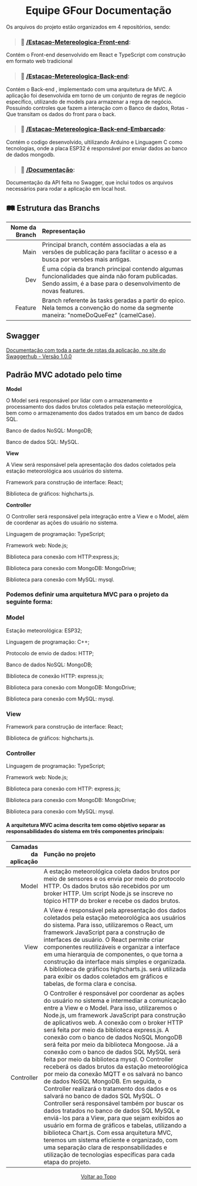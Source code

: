 <br id="topo">
<h1 align = "center"> Equipe GFour Documentação</h1>
<p align = "center">

Os arquivos do projeto estão organizados em 4 repositórios, sendo: 
 

> ### 📁 <a href="https://github.com/EquipeGfour/Estacao-Metereologica-Front-end">/Estacao-Metereologica-Front-end</a>:
Contém o Front-end desenvolvido em React e TypeScript com construção em formato web tradicional

> ### 📁 <a href="https://github.com/EquipeGfour/Estacao-Metereologica-Back-end">/Estacao-Metereologica-Back-end</a>:
Contém o Back-end , implementado com uma arquitetura de MVC. 
A aplicação foi desenvolvida em torno de um conjunto de regras de negócio específico, utilizando de models para armazenar a regra de negócio. Possuindo controles que fazem a interação com o Banco de dados, Rotas - Que transitam os dados do front para o back.

> ### 📁 <a href="https://github.com/EquipeGfour/Estacao-Metereologica-Back-end-Embarcado">/Estacao-Metereologica-Back-end-Embarcado</a>:
Contém o codigo desenvolvido, ultilizando Arduino e Linguagem C como tecnologias, onde a placa ESP32 é responsável por enviar dados ao banco de dados mongodb.
 
> ### 📁 <a href="https://github.com/EquipeGfour/API-4SemestreDSM-EstacaoMeteorologica">/Documentação</a>:
Documentação da API feita no Swagger, que inclui todos os arquivos necessários para rodar a aplicação em local host.


## :railway_track: Estrutura das Branchs

<div>
  
| Nome da Branch | Representação
| ---------------------: | :--------------------- | 
| Main | Principal branch, contém associadas a ela as versões de publicação para facilitar o acesso e a busca por versões mais antigas. |
| Dev | É uma cópia da branch principal contendo algumas funcionalidades que ainda não foram publicadas. Sendo assim, é a base para o desenvolvimento de novas features. |
| Feature | Branch referente às tasks geradas a partir do epico. Nela temos a convenção do nome da segmente maneira: "nomeDoQueFez" (camelCase). |

 
 ## Swagger
   
 [Documentação com toda a parte de rotas da aplicação, no site do Swaggerhub - Versão 1.0.0](https://app.swaggerhub.com/apis-docs/VINIZEUS2002/api-tec_sus/1.0.0)

 ## Padrão MVC adotado pelo time

<b>Model</b>
  
O Model será responsável por lidar com o armazenamento e processamento dos dados brutos coletados pela estação meteorológica, bem como o armazenamento dos dados tratados em um banco de dados SQL.
 
Banco de dados NoSQL: MongoDB;
 
Banco de dados SQL: MySQL.

<b>View</b>

A View será responsável pela apresentação dos dados coletados pela estação meteorológica aos usuários do sistema.
 
Framework para construção de interface: React;
 
Biblioteca de gráficos: highcharts.js.

<b>Controller</b>

O Controller será responsável pela integração entre a View e o Model, além de coordenar as ações do usuário no sistema.

 Linguagem de programação: TypeScript;

 Framework web: Node.js;

 Biblioteca para conexão com HTTP:express.js;

 Biblioteca para conexão com MongoDB: MongoDrive;

 Biblioteca para conexão com MySQL: mysql.

### Podemos definir uma arquitetura MVC para o projeto da seguinte forma:

### Model

Estação meteorológica: ESP32;
 
Linguagem de programação: C++;
 
Protocolo de envio de dados: HTTP;
 
Banco de dados NoSQL: MongoDB;
 
Biblioteca de conexão HTTP: express.js;
 
Biblioteca para conexão com MongoDB: MongoDrive;
 
Biblioteca para conexão com MySQL: mysql.

### View

Framework para construção de interface: React;
 
Biblioteca de gráficos: highcharts.js.

### Controller

Linguagem de programação: TypeScript;
 
Framework web: Node.js;
 
Biblioteca para conexão com HTTP: express.js;
 
Biblioteca para conexão com MongoDB: MongoDrive;
 
Biblioteca para conexão com MySQL: mysql.

#### A arquitetura MVC acima descrita tem como objetivo separar as responsabilidades do sistema em três componentes principais:

 | Camadas da aplicação | Função no projeto
| ---------------------: | :--------------------- | 
| Model   | A estação meteorológica coleta dados brutos por meio de sensores e os envia por meio do protocolo HTTP. Os dados brutos são recebidos por um broker HTTP. Um script Node.js se inscreve no tópico HTTP do broker e recebe os dados brutos. |
| View    | A View é responsável pela apresentação dos dados coletados pela estação meteorológica aos usuários do sistema. Para isso, utilizaremos o React, um framework JavaScript para a construção de interfaces de usuário. O React permite criar componentes reutilizáveis e organizar a interface em uma hierarquia de componentes, o que torna a construção da interface mais simples e organizada. A biblioteca de gráficos  highcharts.js. será utilizada para exibir os dados coletados em gráficos e tabelas, de forma clara e concisa. |
| Controller    | O Controller é responsável por coordenar as ações do usuário no sistema e intermediar a comunicação entre a View e o Model. Para isso, utilizaremos o Node.js, um framework JavaScript para construção de aplicativos web. A conexão com o broker HTTP será feita por meio da biblioteca express.js. A conexão com o banco de dados NoSQL MongoDB será feita por meio da biblioteca Mongoose. Já a conexão com o banco de dados SQL MySQL será feita por meio da biblioteca mysql. O Controller receberá os dados brutos da estação meteorológica por meio da conexão MQTT e os salvará no banco de dados NoSQL MongoDB. Em seguida, o Controller realizará o tratamento dos dados e os salvará no banco de dados SQL MySQL. O Controller será responsável também por buscar os dados tratados no banco de dados SQL MySQL e enviá-los para a View, para que sejam exibidos ao usuário em forma de gráficos e tabelas, utilizando a biblioteca Chart.js. Com essa arquitetura MVC, teremos um sistema eficiente e organizado, com uma separação clara de responsabilidades e utilização de tecnologias específicas para cada etapa do projeto. |
 


<p align="center"><a href="#topo">Voltar ao Topo</p> 
